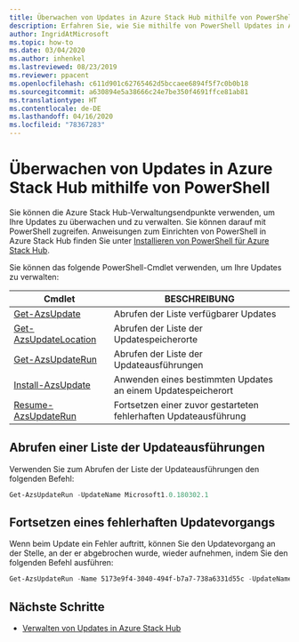 ```yaml
---
title: Überwachen von Updates in Azure Stack Hub mithilfe von PowerShell
description: Erfahren Sie, wie Sie mithilfe von PowerShell Updates in Azure Stack Hub überwachen.
author: IngridAtMicrosoft
ms.topic: how-to
ms.date: 03/04/2020
ms.author: inhenkel
ms.lastreviewed: 08/23/2019
ms.reviewer: ppacent
ms.openlocfilehash: c611d901c62765462d5bccaee6894f5f7c0b0b18
ms.sourcegitcommit: a630894e5a38666c24e7be350f4691ffce81ab81
ms.translationtype: HT
ms.contentlocale: de-DE
ms.lasthandoff: 04/16/2020
ms.locfileid: "78367283"
---
```

# <a name="monitor-updates-in-azure-stack-hub-using-powershell"></a>Überwachen von Updates in Azure Stack Hub mithilfe von PowerShell

Sie können die Azure Stack Hub-Verwaltungsendpunkte verwenden, um Ihre Updates zu überwachen und zu verwalten. Sie können darauf mit PowerShell zugreifen. Anweisungen zum Einrichten von PowerShell in Azure Stack Hub finden Sie unter [Installieren von PowerShell für Azure Stack Hub](azure-stack-powershell-install.md).

Sie können das folgende PowerShell-Cmdlet verwenden, um Ihre Updates zu verwalten:

| Cmdlet | BESCHREIBUNG |
|------------------------------------------------------|-------------|
| [Get-AzsUpdate](https://docs.microsoft.com/powershell/module/azs.update.admin/Get-AzsUpdate?view=azurestackps-1.8.0) | Abrufen der Liste verfügbarer Updates |
| [Get-AzsUpdateLocation](https://docs.microsoft.com/powershell/module/azs.update.admin/Get-AzsUpdateLocation?view=azurestackps-1.8.0)| Abrufen der Liste der Updatespeicherorte |
| [Get-AzsUpdateRun](https://docs.microsoft.com/powershell/module/azs.update.admin/Get-AzsUpdateRun?view=azurestackps-1.8.0) | Abrufen der Liste der Updateausführungen  |
| [Install-AzsUpdate](https://docs.microsoft.com/powershell/module/azs.update.admin/Install-AzsUpdate?view=azurestackps-1.8.0) | Anwenden eines bestimmten Updates an einem Updatespeicherort |
| [Resume-AzsUpdateRun](https://docs.microsoft.com/powershell/module/azs.update.admin/Resume-AzsUpdateRun?view=azurestackps-1.8.0) | Fortsetzen einer zuvor gestarteten fehlerhaften Updateausführung |

## <a name="get-a-list-of-update-runs"></a>Abrufen einer Liste der Updateausführungen

Verwenden Sie zum Abrufen der Liste der Updateausführungen den folgenden Befehl:

```powershell
Get-AzsUpdateRun -UpdateName Microsoft1.0.180302.1
```

## <a name="resume-a-failed-update-operation"></a>Fortsetzen eines fehlerhaften Updatevorgangs

Wenn beim Update ein Fehler auftritt, können Sie den Updatevorgang an der Stelle, an der er abgebrochen wurde, wieder aufnehmen, indem Sie den folgenden Befehl ausführen:

```powershell
Get-AzsUpdateRun -Name 5173e9f4-3040-494f-b7a7-738a6331d55c -UpdateName Microsoft1.0.180305.1 | Resume-AzsUpdateRun
```

## <a name="next-steps"></a>Nächste Schritte

-   [Verwalten von Updates in Azure Stack Hub](https://docs.microsoft.com/azure-stack/operator/azure-stack-updates)
